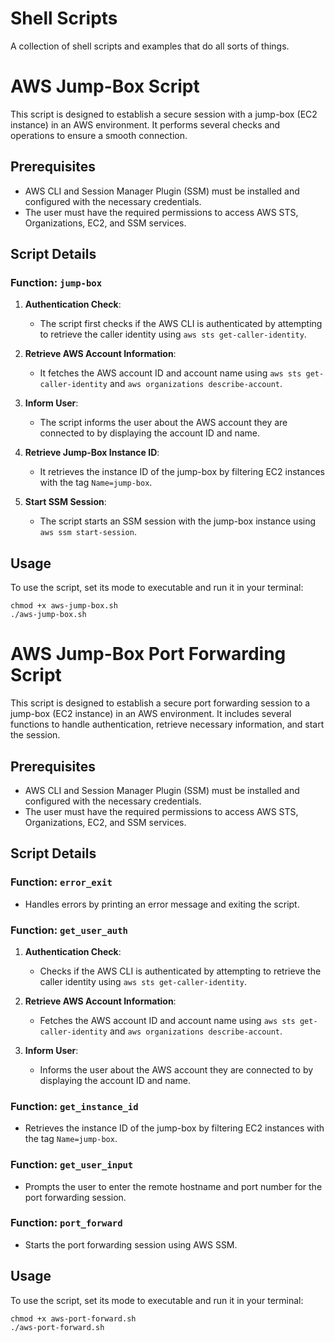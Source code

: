 # Shell Scripts
A collection of shell scripts and examples that do all sorts of things.

# AWS Jump-Box Script

This script is designed to establish a secure session with a jump-box (EC2 instance) in an AWS environment. It performs several checks and operations to ensure a smooth connection.

## Prerequisites

- AWS CLI and Session Manager Plugin (SSM) must be installed and configured with the necessary credentials.
- The user must have the required permissions to access AWS STS, Organizations, EC2, and SSM services.

## Script Details

### Function: `jump-box`

1. **Authentication Check**:
   - The script first checks if the AWS CLI is authenticated by attempting to retrieve the caller identity using `aws sts get-caller-identity`.

2. **Retrieve AWS Account Information**:
   - It fetches the AWS account ID and account name using `aws sts get-caller-identity` and `aws organizations describe-account`.

3. **Inform User**:
   - The script informs the user about the AWS account they are connected to by displaying the account ID and name.

4. **Retrieve Jump-Box Instance ID**:
   - It retrieves the instance ID of the jump-box by filtering EC2 instances with the tag `Name=jump-box`.

5. **Start SSM Session**:
   - The script starts an SSM session with the jump-box instance using `aws ssm start-session`.

## Usage

To use the script, set its mode to executable and run it in your terminal:
```
chmod +x aws-jump-box.sh
./aws-jump-box.sh
```

# AWS Jump-Box Port Forwarding Script

This script is designed to establish a secure port forwarding session to a jump-box (EC2 instance) in an AWS environment. It includes several functions to handle authentication, retrieve necessary information, and start the session.

## Prerequisites

- AWS CLI and Session Manager Plugin (SSM) must be installed and configured with the necessary credentials.
- The user must have the required permissions to access AWS STS, Organizations, EC2, and SSM services.

## Script Details

### Function: `error_exit`

- Handles errors by printing an error message and exiting the script.

### Function: `get_user_auth`

1. **Authentication Check**:
   - Checks if the AWS CLI is authenticated by attempting to retrieve the caller identity using `aws sts get-caller-identity`.

2. **Retrieve AWS Account Information**:
   - Fetches the AWS account ID and account name using `aws sts get-caller-identity` and `aws organizations describe-account`.

3. **Inform User**:
   - Informs the user about the AWS account they are connected to by displaying the account ID and name.

### Function: `get_instance_id`

- Retrieves the instance ID of the jump-box by filtering EC2 instances with the tag `Name=jump-box`.

### Function: `get_user_input`

- Prompts the user to enter the remote hostname and port number for the port forwarding session.

### Function: `port_forward`

- Starts the port forwarding session using AWS SSM.

## Usage

To use the script, set its mode to executable and run it in your terminal:
```
chmod +x aws-port-forward.sh
./aws-port-forward.sh
```

